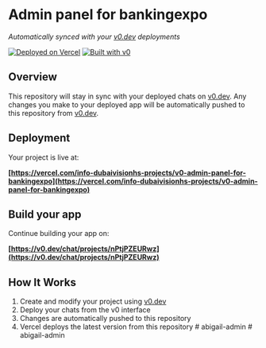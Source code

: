 # Admin panel for bankingexpo

*Automatically synced with your [v0.dev](https://v0.dev) deployments*

[![Deployed on Vercel](https://img.shields.io/badge/Deployed%20on-Vercel-black?style=for-the-badge&logo=vercel)](https://vercel.com/info-dubaivisionhs-projects/v0-admin-panel-for-bankingexpo)
[![Built with v0](https://img.shields.io/badge/Built%20with-v0.dev-black?style=for-the-badge)](https://v0.dev/chat/projects/nPtjPZEURwz)

## Overview

This repository will stay in sync with your deployed chats on [v0.dev](https://v0.dev).
Any changes you make to your deployed app will be automatically pushed to this repository from [v0.dev](https://v0.dev).

## Deployment

Your project is live at:

**[https://vercel.com/info-dubaivisionhs-projects/v0-admin-panel-for-bankingexpo](https://vercel.com/info-dubaivisionhs-projects/v0-admin-panel-for-bankingexpo)**

## Build your app

Continue building your app on:

**[https://v0.dev/chat/projects/nPtjPZEURwz](https://v0.dev/chat/projects/nPtjPZEURwz)**

## How It Works

1. Create and modify your project using [v0.dev](https://v0.dev)
2. Deploy your chats from the v0 interface
3. Changes are automatically pushed to this repository
4. Vercel deploys the latest version from this repository
#   a b i g a i l - a d m i n  
 #   a b i g a i l - a d m i n  
 